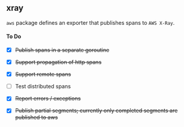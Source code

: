 xray
-------

`aws` package defines an exporter that publishes spans to `AWS X-Ray`.

#### To Do 

- [x] ~~Publish spans in a separate goroutine~~
- [x] ~~Support propagation of http spans~~
- [x] ~~Support remote spans~~
- [ ] Test distributed spans
- [x] ~~Report errors / exceptions~~
- [x] ~~Publish partial segments; currently only completed segments are published to aws~~

